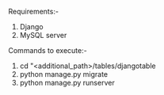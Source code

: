 Requirements:-
1) Django
2) MySQL server      

Commands to execute:-
1) cd "<additional_path>/tables/djangotable
2) python manage.py migrate
3) python manage.py runserver
